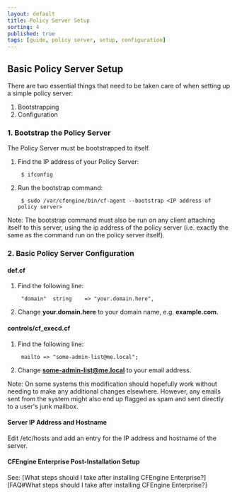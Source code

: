 ```yaml
---
layout: default
title: Policy Server Setup
sorting: 4
published: true
tags: [guide, policy server, setup, configuration]
---
```


## Basic Policy Server Setup ##

There are two essential things that need to be taken care of when setting up a simple policy server:

1. Bootstrapping
2. Configuration

### 1. Bootstrap the Policy Server ###

The Policy Server must be bootstrapped to itself. 

1. Find the IP address of your Policy Server:

		
		$ ifconfig
		

2. Run the bootstrap command:

		
		$ sudo /var/cfengine/bin/cf-agent --bootstrap <IP address of policy server>
		

Note: The bootstrap command must also be run on any client attaching itself to this server, using the ip address of the policy server (i.e. exactly the same as the command run on the policy server itself).

### 2. Basic Policy Server Configuration ###

#### def.cf ####

1. Find the following line:
		
		"domain"  string    => "your.domain.here",
		
2. Change **your.domain.here** to your domain name, e.g. **example.com**.

#### controls/cf_execd.cf ####

1. Find the following line:
		
		mailto => "some-admin-list@me.local";
		
2. Change **some-admin-list@me.local** to your email address.

Note: On some systems this modification should hopefully work without needing to make any additional changes elsewhere. However, any emails sent from the system might also end up flagged as spam and sent directly to a user's junk mailbox.

#### Server IP Address and Hostname ####

Edit /etc/hosts and add an entry for the IP address and hostname of the server.

#### CFEngine Enterprise Post-Installation Setup ####

See: [What steps should I take after installing CFEngine Enterprise?][FAQ#What steps should I take after installing CFEngine Enterprise?]


